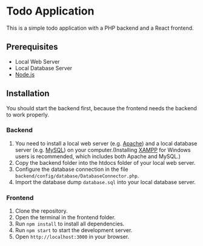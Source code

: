 # Todo Application

This is a simple todo application with a PHP backend and a React frontend.

## Prerequisites

- Local Web Server
- Local Database Server
- [Node.js](https://nodejs.org/en/)

## Installation

You should start the backend first, because the frontend needs the backend to work properly.

### Backend
1. You need to install a local web server (e.g. [Apache](https://httpd.apache.org/)) and a local database server (e.g. [MySQL](https://www.mysql.com/)) on your computer.(Installing [XAMPP](https://www.apachefriends.org/tr/index.html) for Windows users is recommended, which includes both Apache and MySQL.)
2. Copy the backend folder into the htdocs folder of your local web server.
3. Configure the database connection in the file `backend/config/database/DatabaseConnector.php`.
4. Import the database dump `database.sql` into your local database server.

### Frontend
1. Clone the repository.
2. Open the terminal in the frontend folder.
3. Run `npm install` to install all dependencies.
4. Run `npm start` to start the development server.
5. Open `http://localhost:3000` in your browser.
